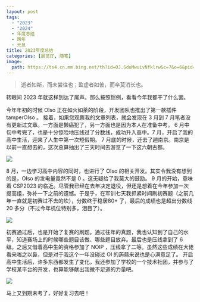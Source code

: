 ```yaml
---
layout: post
tags:
  - "2023"
  - "2024"
  - 年度总结
  - 跨年
  - 元旦
title: 2023年度总结
categories: [展览厅, 随笔]
image:
  path: https://ts4.cn.mm.bing.net/th?id=OJ.SduMwuivNfklrw&c=7&o=6&pid=msnjvdata
---
```


> 逝者如斯，而未尝往也；盈虚者如彼，而卒莫消长也。

转眼间 2023 年就这样到达了尾声。那么按照惯例，看看今年我都干了什么罢。

今年年初的时候 OIso 正在如火如荼的阶段，开发团队也推出了第一款插件 tamperOIso 。
接着，如果您观察我的文章列表，就会发现在 3 月到 7 月笔者没有更新过文章。一方面是懒癌犯了，另一方面也是因为本人在准备中考。
6 月中旬中考完了，也是十分惊险地压线过了分数线，成功升入高中。7 月，开启了我的高中生活，迎来了人生中第一次短假期。
7 月底的时候，还去了趟南京。南京是以前一直想去的，这次总算抽出了三天时间去游览了一下这六朝古都。

![](https://xhfs4.ztytech.com/CA107011/950d115e8645443b8a9452716b898879.jpg)

8 月，一边学习高中内容的同时，也进行了 OIso 的相关开发。其实令我没有想到的是，OIso 的发电量竟然不是 0 。这无疑给了我莫大的鼓励。
9 月的开始，意味着 CSP2023 的临近。尽管我已经在去年决定退役，但还是想着在今年参加一次提高组，弥补一下之前的遗憾。于是乎，在军训七天我抓紧时间刷初赛题（之前几年一直就是初赛过不去的坎），分数终于稳居80+ 了，最后的成绩也是超出分数线 20 多分（不过今年机位特别多，泪目了）。

![](https://xuehaifile.ztytech.com/CA107011/dcd6122a7c19494ba9d05d253d798961.jpg)

初赛通过后，也是开始了复赛的刷题。通过往年的真题，我也认知到了自己的水平，知道赛场上的时候哪些题目该做、哪些题目放弃。最后也是压线拿到了 6 级。之后又借着高中生的资格参加了 NOIP ，压线拿了二等。虽然这些成绩在大佬看来嗤之以鼻，但是对于我这个一年没碰过 OI 的蒟蒻来说也是心满意足了。
开启高中生活后，许多东西都发生了变化。我还参加了学校的一个技术社团，并参与了学校某平台的开发，也算能够献出我微不足道的力量吧。

![](https://xhfs3.ztytech.com/CA107011/dae9f75fbbc94873a5c2d58f17b9bb55.jpg)

马上又到期末考了，好好复习去吧！